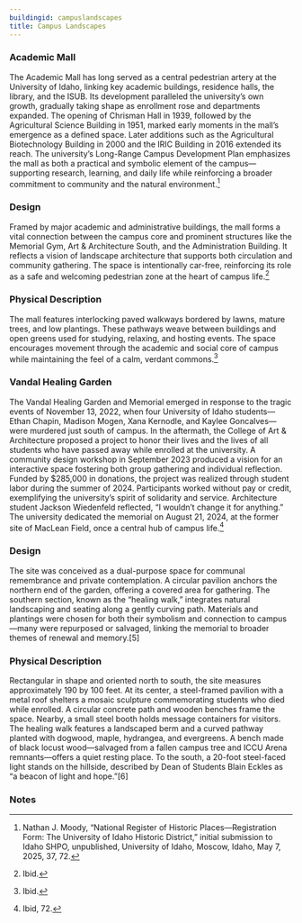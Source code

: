 ```yaml
---
buildingid: campuslandscapes
title: Campus Landscapes
---
```



### Academic Mall 
The Academic Mall has long served as a central pedestrian artery at the University of Idaho, linking key academic buildings, residence halls, the library, and the ISUB. Its development paralleled the university’s own growth, gradually taking shape as enrollment rose and departments expanded. The opening of Chrisman Hall in 1939, followed by the Agricultural Science Building in 1951, marked early moments in the mall’s emergence as a defined space. Later additions such as the Agricultural Biotechnology Building in 2000 and the IRIC Building in 2016 extended its reach. The university’s Long-Range Campus Development Plan emphasizes the mall as both a practical and symbolic element of the campus—supporting research, learning, and daily life while reinforcing a broader commitment to community and the natural environment.[^1]

### Design
Framed by major academic and administrative buildings, the mall forms a vital connection between the campus core and prominent structures like the Memorial Gym, Art & Architecture South, and the Administration Building. It reflects a vision of landscape architecture that supports both circulation and community gathering. The space is intentionally car-free, reinforcing its role as a safe and welcoming pedestrian zone at the heart of campus life.[^2]

### Physical Description  
The mall features interlocking paved walkways bordered by lawns, mature trees, and low plantings. These pathways weave between buildings and open greens used for studying, relaxing, and hosting events. The space encourages movement through the academic and social core of campus while maintaining the feel of a calm, verdant commons.[^3]


### Vandal Healing Garden  
The Vandal Healing Garden and Memorial emerged in response to the tragic events of November 13, 2022, when four University of Idaho students—Ethan Chapin, Madison Mogen, Xana Kernodle, and Kaylee Goncalves—were murdered just south of campus. In the aftermath, the College of Art & Architecture proposed a project to honor their lives and the lives of all students who have passed away while enrolled at the university. A community design workshop in September 2023 produced a vision for an interactive space fostering both group gathering and individual reflection. Funded by $285,000 in donations, the project was realized through student labor during the summer of 2024. Participants worked without pay or credit, exemplifying the university’s spirit of solidarity and service. Architecture student Jackson Wiedenfeld reflected, “I wouldn’t change it for anything.” The university dedicated the memorial on August 21, 2024, at the former site of MacLean Field, once a central hub of campus life.[^4] 

### Design
The site was conceived as a dual-purpose space for communal remembrance and private contemplation. A circular pavilion anchors the northern end of the garden, offering a covered area for gathering. The southern section, known as the “healing walk,” integrates natural landscaping and seating along a gently curving path. Materials and plantings were chosen for both their symbolism and connection to campus—many were repurposed or salvaged, linking the memorial to broader themes of renewal and memory.[5]

### Physical Description
Rectangular in shape and oriented north to south, the site measures approximately 190 by 100 feet. At its center, a steel-framed pavilion with a metal roof shelters a mosaic sculpture commemorating students who died while enrolled. A circular concrete path and wooden benches frame the space. Nearby, a small steel booth holds message containers for visitors. The healing walk features a landscaped berm and a curved pathway planted with dogwood, maple, hydrangea, and evergreens. A bench made of black locust wood—salvaged from a fallen campus tree and ICCU Arena remnants—offers a quiet resting place. To the south, a 20-foot steel-faced light stands on the hillside, described by Dean of Students Blain Eckles as “a beacon of light and hope.”[6]

### Notes  
[^1]: Nathan J. Moody, “National Register of Historic Places—Registration Form: The University of Idaho Historic District,” initial submission to Idaho SHPO, unpublished, University of Idaho, Moscow, Idaho, May 7, 2025, 37, 72.  
[^2]: Ibid.  
[^3]: Ibid.  
[^4]: Ibid, 72.  
[^5]: Ibid.  
[^6]: Ibid. 